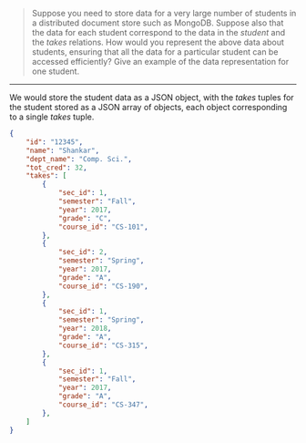 > Suppose you need to store data for a very large number of students in 
> a distributed document store such as MongoDB. Suppose also that the data
> for each student correspond to the data in the _student_ and the 
> _takes_ relations. How would you represent the above data about students, 
> ensuring that all the data for a particular student can be accessed 
> efficiently? Give an example of the data representation for one student. 

--------------------------------

We would store the student data as a JSON object, with the _takes_ tuples for 
the student stored as a JSON array of objects, each object corresponding to a 
single _takes_ tuple. 

```json
{
    "id": "12345",
    "name": "Shankar", 
    "dept_name": "Comp. Sci.", 
    "tot_cred": 32, 
    "takes": [
        {
            "sec_id": 1, 
            "semester": "Fall", 
            "year": 2017, 
            "grade": "C", 
            "course_id": "CS-101", 
        }, 
        {
            "sec_id": 2, 
            "semester": "Spring", 
            "year": 2017, 
            "grade": "A", 
            "course_id": "CS-190", 
        }, 
        {
            "sec_id": 1, 
            "semester": "Spring", 
            "year": 2018, 
            "grade": "A", 
            "course_id": "CS-315", 
        },
        {
            "sec_id": 1, 
            "semester": "Fall", 
            "year": 2017, 
            "grade": "A", 
            "course_id": "CS-347", 
        },  
    ]
}
```